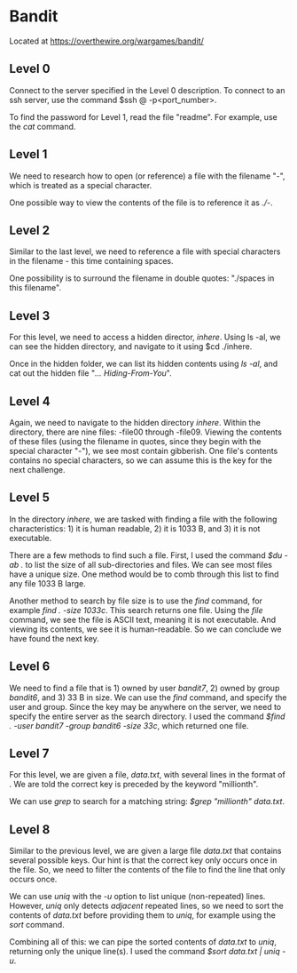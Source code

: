 # Bandit

Located at https://overthewire.org/wargames/bandit/

## Level 0

Connect to the server specified in the Level 0 description. To connect to an ssh server, use the command $ssh <user>@<domain> -p<port_number>.

To find the password for Level 1, read the file "readme". For example, use the *cat* command.

## Level 1

We need to research how to open (or reference) a file with the filename "-", which is treated as a special character.

One possible way to view the contents of the file is to reference it as *./-*.

## Level 2

Similar to the last level, we need to reference a file with special characters in the filename - this time containing spaces.

One possibility is to surround the filename in double quotes: "./spaces in this filename".

## Level 3

For this level, we need to access a hidden director, *inhere*. Using ls -al, we can see the hidden directory, and navigate to it using $cd ./inhere. 

Once in the hidden folder, we can list its hidden contents using *ls -al*, and cat out the hidden file "*... Hiding-From-You*".

## Level 4

Again, we need to navigate to the hidden directory *inhere*. Within the directory, there are nine files: -file00 through -file09. Viewing the contents of these files (using the filename in quotes, since they begin with the special character "-"), we see most contain gibberish. One file's contents contains no special characters, so we can assume this is the key for the next challenge.

## Level 5

In the directory *inhere*, we are tasked with finding a file with the following characteristics: 1) it is human readable, 2) it is 1033 B, and 3) it is not executable. 

There are a few methods to find such a file. First, I used the command *$du -ab .* to list the size of all sub-directories and files. We can see most files have a unique size. One method would be to comb through this list to find any file 1033 B large.

Another method to search by file size is to use the *find* command, for example *find . -size 1033c*. This search returns one file. Using the *file* command, we see the file is ASCII text, meaning it is not executable. And viewing its contents, we see it is human-readable. So we can conclude we have found the next key.

## Level 6

We need to find a file that is 1) owned by user *bandit7*, 2) owned by group *bandit6*, and 3) 33 B in size. We can use the *find* command, and specify the user and group. Since the key may be anywhere on the server, we need to specify the entire server as the search directory. I used the command *$find . -user bandit7 -group bandit6 -size 33c*, which returned one file.

## Level 7

For this level, we are given a file, *data.txt*, with several lines in the format of <keyword> <key>. We are told the correct key is preceded by the keyword "millionth".

We can use *grep* to search for a matching string: *$grep "millionth" data.txt*.

## Level 8

Similar to the previous level, we are given a large file *data.txt* that contains several possible keys. Our hint is that the correct key only occurs once in the file. So, we need to filter the contents of the file to find the line that only occurs once.

We can use *uniq* with the *-u* option to list unique (non-repeated) lines. However, *uniq* only detects *adjacent* repeated lines, so we need to sort the contents of *data.txt* before providing them to *uniq*, for example using the *sort* command.

Combining all of this: we can pipe the sorted contents of *data.txt* to *uniq*, returning only the unique line(s). I used the command *$sort data.txt | uniq -u*.

